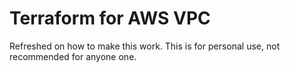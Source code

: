 # Terraform for AWS VPC

Refreshed on how to make this work.  This is for personal use, not recommended for anyone one.

